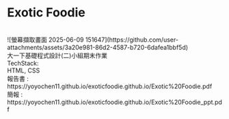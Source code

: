 <h1>Exotic Foodie</h1><br />
![螢幕擷取畫面 2025-06-09 151647](https://github.com/user-attachments/assets/3a20e981-86d2-4587-b720-6dafea1bbf5d) <br />
大一下基礎程式設計(二)小組期末作業<br />
TechStack: <br />
HTML, CSS <br />
報告書 : https://yoyochen11.github.io/exoticfoodie.github.io/Exotic%20Foodie.pdf <br />
簡報 : https://yoyochen11.github.io/exoticfoodie.github.io/Exotic%20Foodie_ppt.pdf  <br />
